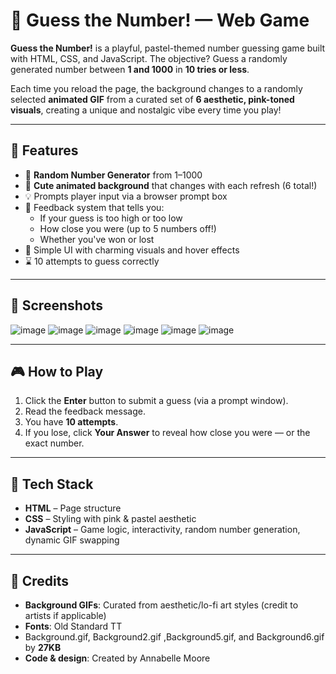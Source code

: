 # 🎲 Guess the Number! — Web Game

**Guess the Number!** is a playful, pastel-themed number guessing game built with HTML, CSS, and JavaScript. The objective? Guess a randomly generated number between **1 and 1000** in **10 tries or less**.

Each time you reload the page, the background changes to a randomly selected **animated GIF** from a curated set of **6 aesthetic, pink-toned visuals**, creating a unique and nostalgic vibe every time you play!

---

## 🌸 Features

- 🎯 **Random Number Generator** from 1–1000
- 🎀 **Cute animated background** that changes with each refresh (6 total!)
- 💡 Prompts player input via a browser prompt box
- 💬 Feedback system that tells you:
  - If your guess is too high or too low
  - How close you were (up to 5 numbers off!)
  - Whether you've won or lost
- 🎉 Simple UI with charming visuals and hover effects
- ⌛ 10 attempts to guess correctly

---
## 📸 Screenshots
![image](https://github.com/user-attachments/assets/93cd5adb-ec6c-492f-add6-7e9f3cadbfbb)
![image](https://github.com/user-attachments/assets/af78d7df-5baa-4798-88f2-233085fe1316)
![image](https://github.com/user-attachments/assets/2f0e09cf-612a-40f7-9ccd-1c5746f2722d)
![image](https://github.com/user-attachments/assets/845a1d6d-bb1a-4692-98c6-c3143c7d47e4)
![image](https://github.com/user-attachments/assets/bb41f703-6651-45b8-9568-bc44077fdfa8)
![image](https://github.com/user-attachments/assets/d4257faf-7e9c-4063-82af-0d804a1a4962)

---
## 🎮 How to Play

1. Click the **Enter** button to submit a guess (via a prompt window).
2. Read the feedback message.
3. You have **10 attempts**.
4. If you lose, click **Your Answer** to reveal how close you were — or the exact number.

---

## 🧠 Tech Stack

- **HTML** – Page structure
- **CSS** – Styling with pink & pastel aesthetic
- **JavaScript** – Game logic, interactivity, random number generation, dynamic GIF swapping

---
## 📎 Credits
- **Background GIFs**: Curated from aesthetic/lo-fi art styles (credit to artists if applicable)
- **Fonts**: Old Standard TT
- Background.gif, Background2.gif ,Background5.gif, and Background6.gif by **27KB**
- **Code & design**: Created by Annabelle Moore
